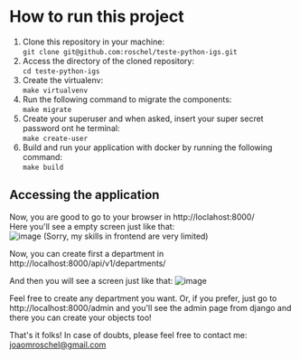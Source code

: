# How to run this project

1. Clone this repository in your machine: <br>
`git clone git@github.com:roschel/teste-python-igs.git`
2. Access the directory of the cloned repository: <br>
`cd teste-python-igs`
3. Create the virtualenv: <br>
`make virtualvenv`
4. Run the following command to migrate the components: <br>
`make migrate`
5. Create your superuser and when asked, insert your super secret password ont he terminal: <br>
`make create-user`
6. Build and run your application with docker by running the following command: <br>
`make build`

## Accessing the application
Now, you are good to go to your browser in http://loclahost:8000/ <br>
Here you'll see a empty screen just like that: <br>
![image](https://user-images.githubusercontent.com/52433168/229001624-7f7050b0-aaf4-4273-bba4-c3d0241834e7.png)
(Sorry, my skills in frontend are very limited)

Now, you can create first a department in http://localhost:8000/api/v1/departments/ <br>

And then you will see a screen just like that:
![image](https://user-images.githubusercontent.com/52433168/229001891-1ba10311-c386-490b-ba13-5b846a0abfec.png)

Feel free to create any department you want. Or, if you prefer, just go to http://localhost:8000/admin and you'll see the admin page from django and there you can create your objects too!

That's it folks! In case of doubts, please feel free to contact me: joaomroschel@gmail.com